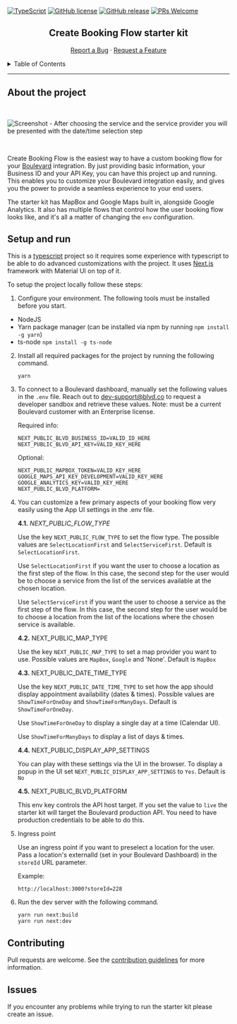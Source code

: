 [![TypeScript](https://badgen.net/badge/icon/typescript?icon=typescript&label)](https://typescriptlang.org)
[![GitHub license](https://img.shields.io/github/license/Boulevard/create-booking-flow)](https://github.com/Boulevard/create-booking-flow/blob/master/LICENSE.md)
[![GitHub release](https://img.shields.io/github/release/Boulevard/create-booking-flow)](https://github.com/Boulevard/create-booking-flow/releases/)
[![PRs Welcome](https://img.shields.io/badge/PRs-welcome-brightgreen.svg?style=flat-square)](https://github.com/Boulevard/create-booking-flow/compare)

<div align="center">
  <h2 align="center">Create Booking Flow starter kit</h2>

  <p align="center">
    <a href="https://github.com/Boulevard/create-booking-flow/issues">Report a Bug</a>
    ·
    <a href="https://github.com/Boulevard/create-booking-flow/issues">Request a Feature</a>
  </p>
</div>


<details>
  <summary>Table of Contents</summary>
  <ol>
    <li><a href="#about-the-project">About the project</a></li>
    <li><a href="#setup-and-run">Setup and run</a></li>
    <li><a href="#contributing">Contributing</a></li>
    <li><a href="#issues">Issues</a></li>
  </ol>
</details>

<hr />

## About the project
<br />

![Screenshot - After choosing the service and the service provider you will be presented with the date/time selection step](https://user-images.githubusercontent.com/100217514/157887586-8c9a5773-d49c-4943-8e21-fb92297fa82b.png)

<br />

Create Booking Flow is the easiest way to have a custom booking flow for your [Boulevard](https://joinblvd.com) integration. By just providing basic information, your Business ID and your API Key, you can have this project up and running. This enables you to customize your Boulevard integration easily, and gives you the power to provide a seamless experience to your end users.

The starter kit has MapBox and Google Maps built in, alongside Google Analytics. It also has 
multiple flows that control how the user booking flow looks like, and it's all a matter of changing the `env` configuration.

## Setup and run

This is a [typescript](https://www.typescriptlang.org/) project so it requires some experience with typescript to be able to do advanced customizations with the project. It uses [Next.js](https://nextjs.org/) framework with Material UI on top of it. 

To setup the project locally follow these steps:

1. Configure your environment. The following tools must be installed before you start.

- NodeJS
- Yarn package manager (can be installed via npm by running `npm install -g yarn`)
- ts-node `npm install -g ts-node`

2. Install all required packages for the project by running the following command.

    ```
    yarn
    ```

3. To connect to a Boulevard dashboard, manually set the following values in the `.env` file. Reach out to dev-support@blvd.co to request a developer sandbox and retrieve these values. Note: must be a current Boulevard customer with an Enterprise license.

    Required info:

    ```dosini
    NEXT_PUBLIC_BLVD_BUSINESS_ID=VALID_ID_HERE
    NEXT_PUBLIC_BLVD_API_KEY=VALID_KEY_HERE
    ```
    Optional:

    ```dosini
    NEXT_PUBLIC_MAPBOX_TOKEN=VALID_KEY_HERE
    GOOGLE_MAPS_API_KEY_DEVELOPMENT=VALID_KEY_HERE
    GOOGLE_ANALYTICS_KEY=VALID_KEY_HERE
    NEXT_PUBLIC_BLVD_PLATFORM=
    ```

4. You can customize a few primary aspects of your booking flow very easily using the App UI settings in the .env file.

    **4.1.** *NEXT_PUBLIC_FLOW_TYPE*

    Use the key `NEXT_PUBLIC_FLOW_TYPE` to set the flow type. The possible values are `SelectLocationFirst` and `SelectServiceFirst`. Default is `SelectLocationFirst`.

    Use `SelectLocationFirst` if you want the user to choose a location as the first step of the flow. In this case, the second step for the user would be to choose a service from the list of the services available at the chosen location. 

    Use `SelectServiceFirst` if you want the user to choose a service as the first step of the flow. In this case, the second step for the user would be to choose a location from the list of the locations where the chosen service is available.


    **4.2.** NEXT_PUBLIC_MAP_TYPE

    Use the key `NEXT_PUBLIC_MAP_TYPE` to set a map provider you want to use. Possible values are `MapBox`, `Google` and 'None'. Default is `MapBox`


    **4.3.** NEXT_PUBLIC_DATE_TIME_TYPE

    Use the key `NEXT_PUBLIC_DATE_TIME_TYPE` to set how the app should display appointment availability (dates & times). Possible values are `ShowTimeForOneDay` and `ShowTimeForManyDays`. Default is `ShowTimeForOneDay`.

    Use `ShowTimeForOneDay` to display a single day at a time (Calendar UI).

    Use `ShowTimeForManyDays` to display a list of days & times.


    **4.4.** NEXT_PUBLIC_DISPLAY_APP_SETTINGS

    You can play with these settings via the UI in the browser. To display a popup in the UI set `NEXT_PUBLIC_DISPLAY_APP_SETTINGS` to `Yes`. Default is `No`

    **4.5.** NEXT_PUBLIC_BLVD_PLATFORM

    This env key controls the API host target. If you set the value to `live` the starter kit will target the Boulevard production API. You need to have production credentials to be able to do this.

5. Ingress point

    Use an ingress point if you want to preselect a location for the user. Pass a location's externalId (set in your Boulevard Dashboard) in the `storeId` URL parameter.

    Example:
    ```
    http://localhost:3000?storeId=228
    ```


6. Run the dev server with the following command.

    ```
    yarn run next:build
    yarn run next:dev
    ```

## Contributing
Pull requests are welcome. See the [contribution guidelines](https://github.com/Boulevard/create-booking-flow/blob/master/CONTRIBUTING.md) for more information.

## Issues

If you encounter any problems while trying to run the starter kit please create an issue.


